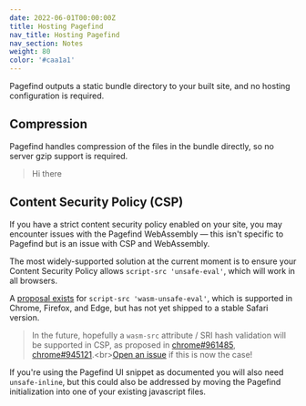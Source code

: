 ```yaml
---
date: 2022-06-01T00:00:00Z
title: Hosting Pagefind
nav_title: Hosting Pagefind
nav_section: Notes
weight: 80
color: '#caa1a1'
---
```

Pagefind outputs a static bundle directory to your built site, and no hosting configuration is required.

## Compression

Pagefind handles compression of the files in the bundle directly, so no server gzip support is required.

> Hi there

## Content Security Policy (CSP)

If you have a strict content security policy enabled on your site, you may encounter issues with the Pagefind WebAssembly — this isn't specific to Pagefind but is an issue with CSP and WebAssembly.

The most widely-supported solution at the current moment is to ensure your Content Security Policy allows `script-src 'unsafe-eval'`, which will work in all browsers.

A [proposal exists](https://github.com/WebAssembly/content-security-policy/blob/main/proposals/CSP.md) for `script-src 'wasm-unsafe-eval'`, which is supported in Chrome, Firefox, and Edge, but has not yet shipped to a stable Safari version.

> In the future, hopefully a `wasm-src` attribute / SRI hash validation will be supported in CSP, as proposed in [chrome\#961485](https://bugs.chromium.org/p/chromium/issues/detail?id=961485), [chrome\#945121](https://bugs.chromium.org/p/chromium/issues/detail?id=945121).&lt;br&gt;[Open an issue](https://github.com/CloudCannon/pagefind/issues) if this is now the case\!

If you're using the Pagefind UI snippet as documented you will also need `unsafe-inline`, but this could also be addressed by moving the Pagefind initialization into one of your existing javascript files.